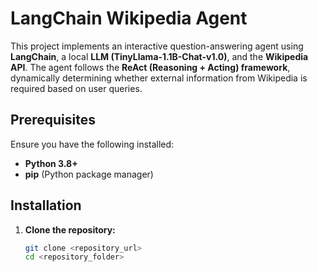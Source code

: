 # LangChain Wikipedia Agent

This project implements an interactive question-answering agent using **LangChain**, a local **LLM (TinyLlama-1.1B-Chat-v1.0)**, and the **Wikipedia API**. The agent follows the **ReAct (Reasoning + Acting) framework**, dynamically determining whether external information from Wikipedia is required based on user queries.

## Prerequisites

Ensure you have the following installed:

- **Python 3.8+**
- **pip** (Python package manager)

## Installation

1. **Clone the repository:**
   ```bash
   git clone <repository_url>
   cd <repository_folder>
